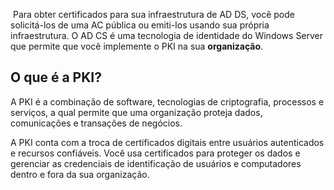  Para obter certificados para sua infraestrutura de AD DS, você pode solicitá-los de uma AC pública ou emiti-los usando sua própria infraestrutura. O AD CS é uma tecnologia de identidade do Windows Server que permite que você implemente o PKI na sua **organização**.

## O que é a PKI?
A PKI é a combinação de software, tecnologias de criptografia, processos e serviços, a qual permite que uma organização proteja dados, comunicações e transações de negócios.

A PKI conta com a troca de certificados digitais entre usuários autenticados e recursos confiáveis. Você usa certificados para proteger os dados e gerenciar as credenciais de identificação de usuários e computadores dentro e fora da sua organização.














































